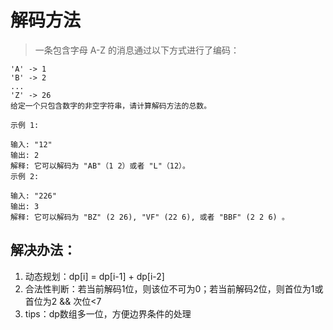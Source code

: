 # 解码方法

> 一条包含字母 A-Z 的消息通过以下方式进行了编码：

```
'A' -> 1
'B' -> 2
...
'Z' -> 26
给定一个只包含数字的非空字符串，请计算解码方法的总数。

示例 1:

输入: "12"
输出: 2
解释: 它可以解码为 "AB"（1 2）或者 "L"（12）。
示例 2:

输入: "226"
输出: 3
解释: 它可以解码为 "BZ" (2 26), "VF" (22 6), 或者 "BBF" (2 2 6) 。
```

## 解决办法：
1. 动态规划：dp[i] = dp[i-1] + dp[i-2]
2. 合法性判断：若当前解码1位，则该位不可为0；若当前解码2位，则首位为1或首位为2 && 次位<7
3. tips：dp数组多一位，方便边界条件的处理

